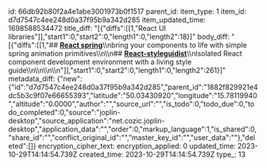 id: 66db92b80f2a4e1abe3001973b0f1517
parent_id: 
item_type: 1
item_id: d7d7547c4ee248d0a37f95b9a342d285
item_updated_time: 1698588534472
title_diff: "[{\"diffs\":[[1,\"React UI libraries\"]],\"start1\":0,\"start2\":0,\"length1\":0,\"length2\":18}]"
body_diff: "[{\"diffs\":[[1,\"## [**React spring**](https://react-spring.io/)\\\nbring your components to life with simple spring animation primitives\\\n\\\n## [**React-styleguidist**](https://react-styleguidist.js.org/)\\\nIsolated React component development environment with a living style guide\\\n\\\n\\\n\\\n\"]],\"start1\":0,\"start2\":0,\"length1\":0,\"length2\":261}]"
metadata_diff: {"new":{"id":"d7d7547c4ee248d0a37f95b9a342d285","parent_id":"1882f829921e4dc5b3c9f07e66655393","latitude":"50.03430920","longitude":"15.78119940","altitude":"0.0000","author":"","source_url":"","is_todo":0,"todo_due":0,"todo_completed":0,"source":"joplin-desktop","source_application":"net.cozic.joplin-desktop","application_data":"","order":0,"markup_language":1,"is_shared":0,"share_id":"","conflict_original_id":"","master_key_id":"","user_data":""},"deleted":[]}
encryption_cipher_text: 
encryption_applied: 0
updated_time: 2023-10-29T14:14:54.739Z
created_time: 2023-10-29T14:14:54.739Z
type_: 13